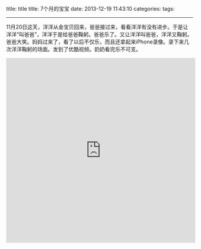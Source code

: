 

title: title
title: 7个月的宝宝
date: 2013-12-19 11:43:10
categories:
tags: 

---


11月20日这天，洋洋从金宝贝回来，爸爸接过来，看看洋洋有没有进步。于是让洋洋“叫爸爸”，洋洋于是给爸爸鞠躬。爸爸乐了。又让洋洋叫爸爸，洋洋又鞠躬。爸爸大笑。妈妈过来了，看了以后不仅乐，而且还拿起来iPhone录像。录下来几次洋洋鞠躬的场面。发到了优酷视频。奶奶看完乐不可支。

<iframe height=498 width=510 src="http://player.youku.com/embed/XNjM3MzAxMTE2" frameborder=0 allowfullscreen></iframe>